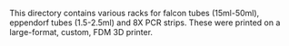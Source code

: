 This directory contains various racks for falcon tubes (15ml-50ml), eppendorf tubes (1.5-2.5ml) and 8X PCR strips.
These were printed on a large-format, custom, FDM 3D printer.
